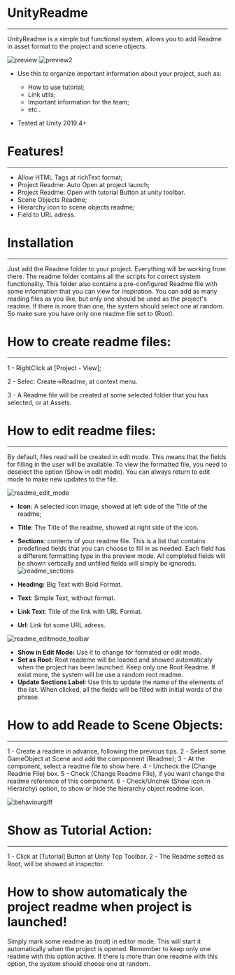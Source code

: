 # UnityReadme
***
UnityReadme is a simple but functional system, allows you to add Readme in asset format to the project and scene objects.

![preview](https://i.gyazo.com/57d9dec3de48890b8c468e451c7cfd06.png)
![preview2](https://i.gyazo.com/a09e6e51fb6ec005be727720107c9e7a.png)


- Use this to organize important information about your project, such as: 
  - How to use tutorial;
  - Link utils;
  - Important information for the team; 
  - etc..

- Tested at Unity 2019.4+

# Features!
***
- Allow HTML Tags at richText format;
- Project Readme: Auto Open at project launch; 
- Project Readme: Open with tutorial Button at unity toolbar.
- Scene Objects Readme;
- Hierarchy icon to scene objects readme;
- Field to URL adress.

# Installation
***
Just add the Readme folder to your project. Everything will be working from there.
The readme folder contains all the scripts for correct system functionality.
This folder also contains a pre-configured Readme file with some information that you can view for inspiration.
You can add as many reading files as you like, but only one should be used as the project's readme. If there is more than one, the system should select one at random. So make sure you have only one readme file set to (Root).

# How to create readme files:
***
1 - RightClick at [Project - View];

2 - Selec: Create->Readme, at context menu.

3 - A Readme file will be created at some selected folder that you has selected, or at Assets.

# How to edit readme files:
***
By default, files read will be created in edit mode. This means that the fields for filling in the user will be available.
To view the formatted file, you need to deselect the option (Show in edit mode).
You can always return to edit mode to make new updates to the file.

![readme_edit_mode](https://i.gyazo.com/930d4f4533fe7419a5bb9bac34af3b49.png)

- **Icon**: A selected icon image, showed at left side of the Title of the readme;
- **Title**: The Title of the readme, showed at right side of the icon.
- **Sections**: contents of your readme file. This is a list that contains predefined fields that you can choose to fill in as needed. Each field has a different formatting type in the preview mode. All completed fields will be shown vertically and unfilled fields will simply be ignoreds.
![readme_sections](https://i.gyazo.com/b092cc3b8f05bb342bc7415514f6581a.png)

- **Heading:** Big Text with Bold Format.
- **Text**: Simple Text, without format.
- **Link Text**: Title of the link with URL Format.
- **Url**: Link fot some URL adress.

![readme_editmode_toolbar](https://i.gyazo.com/6f8248da0ccfc4cb8cd17d716beef7cb.png)
- **Show in Edit Mode:** Use it to change for formated or edit mode.
- **Set as Root:** Root reademe will be loaded and showed automaticaly when the project has been launched. Keep only one Root Readme. If exist more, the system will be use a random root readme.
- **Update Sections Label**: Use this to update the name of the elements of the list. When clicked, all the fields will be filled with initial words of the 
phrase.

# How to add Reade to Scene Objects:
***
1 - Create a readme in advance, following the previous tips.
2 - Select some GameObject at Scene and add the componnent (Readme);
3 - At the component, select a readme file to show here.
4 - Uncheck the (Change Readme File) box.
5 - Check (Change Readme File), if you want change the readme reference of this component.
6 - Check/Unchek (Show icon in Hierarchy) option, to show or hide the hierarchy object readme icon.

![behaviourgiff](https://i.gyazo.com/f96975c2cd206dbbe728a989571f5ca8.gif)

# Show as Tutorial Action:
***

1 - Click at [Tutorial] Button at Unity Top Toolbar.
2 - The Readme setted as Root, will be showed at inspector.

# How to show automaticaly the project readme when project is launched!
Simply mark some readme as (root) in editor mode. This will start it automatically when the project is opened.
Remember to keep only one readme with this option active. If there is more than one readme with this option, the system should choose one at random.
